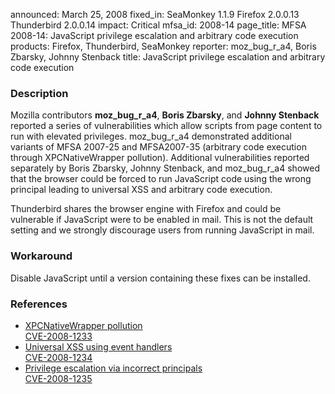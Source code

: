 announced: March 25, 2008
fixed_in: SeaMonkey 1.1.9
          Firefox 2.0.0.13
          Thunderbird 2.0.0.14
impact: Critical
mfsa_id: 2008-14
page_title: MFSA 2008-14: JavaScript privilege escalation and arbitrary code execution
products: Firefox, Thunderbird, SeaMonkey
reporter: moz_bug_r_a4, Boris Zbarsky, Johnny Stenback
title: JavaScript privilege escalation and arbitrary code execution

<h3>Description</h3>

<p>Mozilla contributors <strong>moz_bug_r_a4</strong>, <strong>Boris
Zbarsky</strong>, and <strong>Johnny Stenback</strong> reported a series of
vulnerabilities which allow scripts from page content to run with elevated
privileges. moz_bug_r_a4 demonstrated additional variants of MFSA 2007-25
and MFSA2007-35 (arbitrary code execution through XPCNativeWrapper pollution).
Additional vulnerabilities reported separately by Boris Zbarsky, Johnny
Stenback, and moz_bug_r_a4 showed that the browser could be forced to run
JavaScript code using the wrong principal leading to universal XSS and
arbitrary code execution.</p>

<p class="note">Thunderbird shares the browser engine with Firefox and could
be vulnerable if JavaScript were to be enabled in mail. This is not the
default setting and we strongly discourage users from running JavaScript in
mail.</p>

<h3>Workaround</h3>

<p>Disable JavaScript until a version containing these fixes can be installed.</p>

<h3>References</h3>

<ul>
  <li>
    <a href="https://bugzilla.mozilla.org/buglist.cgi?bug_id=384750,387390,411092,411093">
       XPCNativeWrapper pollution</a><br/>
    <a class="ex-ref" href="http://cve.mitre.org/cgi-bin/cvename.cgi?name=CVE-2008-1233">
       CVE-2008-1233</a>
  </li>
  <li>
    <a href="https://bugzilla.mozilla.org/buglist.cgi?bug_id=403167,403168">
       Universal XSS using event handlers</a><br/>
    <a class="ex-ref" href="http://cve.mitre.org/cgi-bin/cvename.cgi?name=CVE-2008-1234">
       CVE-2008-1234</a>
  </li>
  <li>
    <a href="https://bugzilla.mozilla.org/buglist.cgi?bug_id=363891,415030,390813">
       Privilege escalation via incorrect principals</a><br/>
    <a class="ex-ref" href="http://cve.mitre.org/cgi-bin/cvename.cgi?name=CVE-2008-1235">
       CVE-2008-1235</a>
  </li>
</ul>



